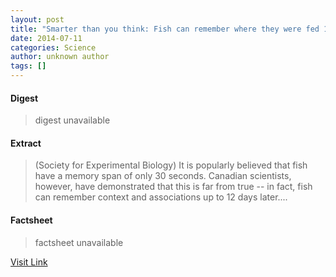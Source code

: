 ```yaml
---
layout: post
title: "Smarter than you think: Fish can remember where they were fed 12 days later"
date: 2014-07-11
categories: Science
author: unknown author
tags: []
---
```



#### Digest
>digest unavailable

#### Extract
>(Society for Experimental Biology) It is popularly believed that fish have a memory span of only 30 seconds. Canadian scientists, however, have demonstrated that this is far from true -- in fact, fish can remember context and associations up to 12 days later....

#### Factsheet
>factsheet unavailable

[Visit Link](http://www.eurekalert.org/pub_releases/2014-07/sfeb-sty062614.php)


